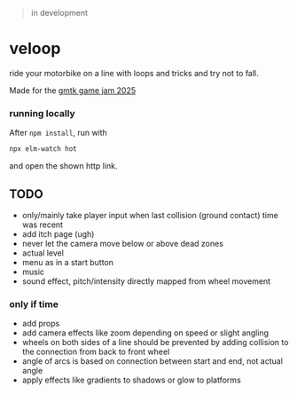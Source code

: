 > in development

# veloop
ride your motorbike on a line with loops and tricks and try not to fall.

Made for the [gmtk game jam 2025](https://itch.io/jam/gmtk-2025)

### running locally
After `npm install`, run with
```bash
npx elm-watch hot
```
and open the shown http link.

## TODO
- only/mainly take player input when last collision (ground contact) time
  was recent
- add itch page (ugh)
- never let the camera move below or above dead zones
- actual level
- menu as in a start button
- music
- sound effect, pitch/intensity directly mapped from wheel movement

### only if time
- add props
- add camera effects like zoom depending on speed or slight angling
- wheels on both sides of a line should be prevented by adding collision to the connection from back to front wheel
- angle of arcs is based on connection between start and end, not actual angle
- apply effects like gradients to shadows or glow to platforms
